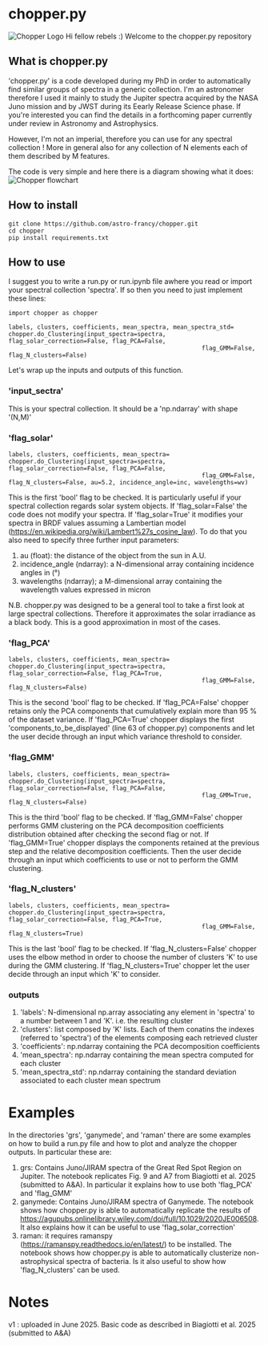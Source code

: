 # chopper.py
![Chopper Logo](images/chopper_logo.png)
Hi fellow rebels :) Welcome to the chopper.py repository

## What is chopper.py
'chopper.py' is a code developed during my PhD in order to automatically find similar groups of spectra in a generic collection. I'm an astronomer therefore I used it mainly to study the Jupiter spectra acquired by the NASA Juno mission and by JWST during its Eearly Release Science phase. If you're interested you can find the details in a forthcoming paper currently under review in Astronomy and Astrophysics.

However, I'm not an imperial, therefore you can use for any spectral collection ! More in general also for any collection of N elements each of them described by M features.

The code is very simple and here there is a diagram showing what it does:
![Chopper flowchart](images/chopper_flowchart.png)

## How to install

```
git clone https://github.com/astro-francy/chopper.git
cd chopper
pip install requirements.txt
```

## How to use
I suggest you to write a run.py or run.ipynb file awhere you read or import your spectral collection 'spectra'. If so then you need to just implement these lines:
```
import chopper as chopper

labels, clusters, coefficients, mean_spectra, mean_spectra_std= chopper.do_Clustering(input_spectra=spectra, flag_solar_correction=False, flag_PCA=False,
                                                      flag_GMM=False, flag_N_clusters=False)
```
Let's wrap up the inputs and outputs of this function. 

### 'input_sectra'
This is your spectral collection. It should be a 'np.ndarray' with shape '(N,M)'

### 'flag_solar'
```
labels, clusters, coefficients, mean_spectra= chopper.do_Clustering(input_spectra=spectra, flag_solar_correction=False, flag_PCA=False,
                                                      flag_GMM=False, flag_N_clusters=False, au=5.2, incidence_angle=inc, wavelengths=wv)
```
This is the first 'bool' flag to be checked. It is particularly useful if your spectral collection regards solar system objects. If 'flag_solar=False' the code does not modify your spectra. If 'flag_solar=True' it modifies your spectra in BRDF values assuming a Lambertian model (https://en.wikipedia.org/wiki/Lambert%27s_cosine_law). To do that you also need to specify three further input parameters:
1. au (float): the distance of the object from the sun in A.U.
2. incidence_angle (ndarray): a N-dimensional array containing incidence angles in (°)
3. wavelengths (ndarray); a M-dimensional array containing the wavelength values expressed in micron

N.B. chopper.py was designed to be a general tool to take a first look at large spectral collections. Therefore it approximates the solar irradiance as a black body. This is a good approximation in most of the cases.

### 'flag_PCA'
```
labels, clusters, coefficients, mean_spectra= chopper.do_Clustering(input_spectra=spectra, flag_solar_correction=False, flag_PCA=True,
                                                      flag_GMM=False, flag_N_clusters=False)
```
This is the second 'bool' flag to be checked. If 'flag_PCA=False' chopper retains only the PCA components that cumulatively explain more than 95 % of the dataset variance. If 'flag_PCA=True' chopper displays the first 'components_to_be_displayed' (line 63 of chopper.py) components and let the user decide through an input which variance threshold to consider.

### 'flag_GMM'
```
labels, clusters, coefficients, mean_spectra= chopper.do_Clustering(input_spectra=spectra, flag_solar_correction=False, flag_PCA=False,
                                                      flag_GMM=True, flag_N_clusters=False)
```
This is the third 'bool' flag to be checked. If 'flag_GMM=False' chopper performs GMM clustering on the PCA decomposition coefficients distribution obtained after checking the second flag or not. If 'flag_GMM=True' chopper displays the components retained at the previous step and the relative decomposition coefficients. Then the user decide through an input which coefficients to use or not to perform the GMM clustering.

### 'flag_N_clusters'
```
labels, clusters, coefficients, mean_spectra= chopper.do_Clustering(input_spectra=spectra, flag_solar_correction=False, flag_PCA=True,
                                                      flag_GMM=False, flag_N_clusters=True)
```
This is the last 'bool' flag to be checked. If 'flag_N_clusters=False' chopper uses the elbow method in order to choose the number of clusters 'K' to use during the GMM clustering. If 'flag_N_clusters=True' chopper let the user decide through an input which 'K' to consider. 

### outputs
1. 'labels': N-dimensional np.array associating any element in 'spectra' to a number between 1 and 'K'. i.e. the resulting cluster
2. 'clusters': list composed by 'K' lists. Each of them conatins the indexes (referred to 'spectra') of the elements composing each retrieved cluster
3. 'coefficients': np.ndarray containing the PCA decomposition coefficients
4. 'mean_spectra': np.ndarray containing the mean spectra computed for each cluster
5. 'mean_spectra_std': np.ndarray containing the standard deviation associated to each cluster mean spectrum

# Examples
In the directories 'grs', 'ganymede', and 'raman' there are some examples on how to build a run.py file and how to plot and analyze the chopper outputs. In particular these are:

1. grs: Contains Juno/JIRAM spectra of the Great Red Spot Region on Jupiter. The notebook replicates Fig. 9 and A7 from Biagiotti et al. 2025 (submitted to A&A). In particular it explains how to use both 'flag_PCA' and 'flag_GMM'
2. ganymede: Contains Juno/JIRAM spectra of Ganymede. The notebook shows how chopper.py is able to automatically replicate the results of https://agupubs.onlinelibrary.wiley.com/doi/full/10.1029/2020JE006508. It also explains how it can be useful to use 'flag_solar_correction'
3. raman: it requires ramanspy (https://ramanspy.readthedocs.io/en/latest/) to be installed. The notebook shows how chopper.py is able to automatically clusterize non-astrophysical spectra of bacteria. Is it also useful to show how 'flag_N_clusters' can be used.

# Notes

v1 : uploaded in June 2025. Basic code as described in Biagiotti et al. 2025 (submitted to A&A)
